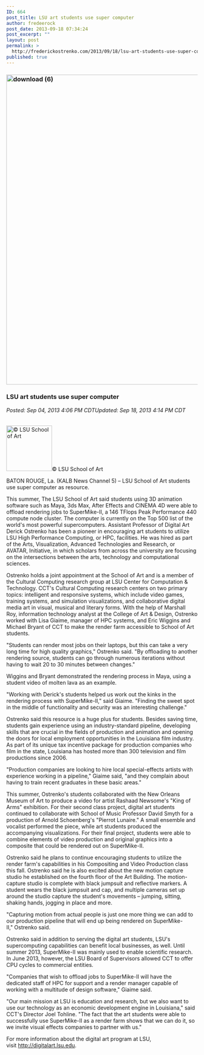 ```yaml
---
ID: 664
post_title: LSU art students use super computer
author: fredeerock
post_date: 2013-09-18 07:34:24
post_excerpt: ""
layout: post
permalink: >
  http://frederickostrenko.com/2013/09/18/lsu-art-students-use-super-computer/
published: true
---
```

<div id="WNStoryHeader">
<h3><a href="http://frederickostrenko.com/wp/wp-content/uploads/2014/03/download-6.png"><img class="alignnone size-large wp-image-665" alt="download (6)" src="http://frederickostrenko.com/wp/wp-content/uploads/2014/03/download-6-802x1024.png" width="640" height="817" /></a></h3>
<h3><!--more--></h3>
<h3>LSU art students use super computer</h3>
<em>Posted: Sep 04, 2013 4:06 PM CDT</em><em>Updated: Sep 18, 2013 4:14 PM CDT</em></div>
<div id="WNStoryRelatedBox">
<div>
<div>
<h6></h6>
</div>
<a title="© LSU School of Art" href="http://kalb.images.worldnow.com/images/23341322_BG1.jpg" rel="storyimage"><img title="© LSU School of Art" alt="© LSU School of Art" src="http://kalb.images.worldnow.com/images/23341322_BG1.jpg" width="120" border="0" /></a>© LSU School of Art</div>
</div>
<div id="WNStoryBody">

BATON ROUGE, La. (KALB News Channel 5) – LSU School of Art students use super computer as resource.

This summer, The LSU School of Art said students using 3D animation software such as Maya, 3ds Max, After Effects and CINEMA 4D were able to offload rendering jobs to SuperMike-II, a 146 TFlops Peak Performance 440 compute node cluster. The computer is currently on the Top 500 list of the world's most powerful supercomputers. Assistant Professor of Digital Art Derick Ostrenko has been a pioneer in encouraging art students to utilize LSU High Performance Computing, or HPC, facilities. He was hired as part of the Arts, Visualization, Advanced Technologies and Research, or AVATAR, Initiative, in which scholars from across the university are focusing on the intersections between the arts, technology and computational sciences.

Ostrenko holds a joint appointment at the School of Art and is a member of the Cultural Computing research group at LSU Center for Computation &amp; Technology. CCT's Cultural Computing research centers on two primary topics: intelligent and responsive systems, which include video games, training systems, and simulation visualizations, and collaborative digital media art in visual, musical and literary forms. With the help of Marshall Roy, information technology analyst at the College of Art &amp; Design, Ostrenko worked with Lisa Giaime, manager of HPC systems, and Eric Wiggins and Michael Bryant of CCT to make the render farm accessible to School of Art students.

"Students can render most jobs on their laptops, but this can take a very long time for high quality graphics," Ostrenko said. "By offloading to another rendering source, students can go through numerous iterations without having to wait 20 to 30 minutes between changes."

Wiggins and Bryant demonstrated the rendering process in Maya, using a student video of molten lava as an example.

"Working with Derick's students helped us work out the kinks in the rendering process with SuperMike-II," said Giaime. "Finding the sweet spot in the middle of functionality and security was an interesting challenge."

Ostrenko said this resource is a huge plus for students. Besides saving time, students gain experience using an industry-standard pipeline, developing skills that are crucial in the fields of production and animation and opening the doors for local employment opportunities in the Louisiana film industry. As part of its unique tax incentive package for production companies who film in the state, Louisiana has hosted more than 300 television and film productions since 2006.

"Production companies are looking to hire local special-effects artists with experience working in a pipeline," Giaime said, "and they complain about having to train recent graduates in these basic areas."

This summer, Ostrenko's students collaborated with the New Orleans Museum of Art to produce a video for artist Rashaad Newsome's "King of Arms" exhibition. For their second class project, digital art students continued to collaborate with School of Music Professor David Smyth for a production of Arnold Schoenberg's "Pierrot Lunaire." A small ensemble and vocalist performed the piece, while art students produced the accompanying visualizations. For their final project, students were able to combine elements of video production and original graphics into a composite that could be rendered out on SuperMike-II.

Ostrenko said he plans to continue encouraging students to utilize the render farm's capabilities in his Compositing and Video Production class this fall. Ostrenko said he is also excited about the new motion capture studio he established on the fourth floor of the Art Building. The motion-capture studio is complete with black jumpsuit and reflective markers. A student wears the black jumpsuit and cap, and multiple cameras set up around the studio capture the student's movements – jumping, sitting, shaking hands, jogging in place and more.

"Capturing motion from actual people is just one more thing we can add to our production pipeline that will end up being rendered on SuperMike-II," Ostrenko said.

Ostrenko said in addition to serving the digital art students, LSU's supercomputing capabilities can benefit local businesses, as well. Until summer 2013, SuperMike-II was mainly used to enable scientific research. In June 2013, however, the LSU Board of Supervisors allowed CCT to offer CPU cycles to commercial entities.

"Companies that wish to offload jobs to SuperMike-II will have the dedicated staff of HPC for support and a render manager capable of working with a multitude of design software," Giaime said.

"Our main mission at LSU is education and research, but we also want to use our technology as an economic development engine in Louisiana," said CCT's Director Joel Tohline. "The fact that the art students were able to successfully use SuperMike-II as a render farm shows that we can do it, so we invite visual effects companies to partner with us."

For more information about the digital art program at LSU, visit <a title="http://digitalart.lsu.edu/" href="http://digitalart.lsu.edu/">http://digitalart.lsu.edu</a>.

</div>